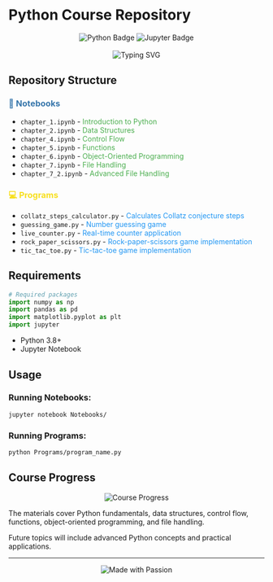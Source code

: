 # Python Course Repository

<div align="center">
  <img src="https://img.shields.io/badge/Python-3776AB?style=for-the-badge&logo=python&logoColor=white" alt="Python Badge"/>
  <img src="https://img.shields.io/badge/Jupyter-F37626?style=for-the-badge&logo=jupyter&logoColor=white" alt="Jupyter Badge"/>
</div>

<br>

<div align="center">
  
  <!-- Animated typing effect using HTML -->
  <img src="https://readme-typing-svg.herokuapp.com?font=Fira+Code&duration=3000&pause=1000&color=2F81F7&center=true&vCenter=true&width=435&lines=Learning+Python;Building+Projects;Exploring+Data;Developing+Skills" alt="Typing SVG" />
  
</div>

## Repository Structure

### <span style="color:#3776AB">📘 Notebooks</span>
- `chapter_1.ipynb` - <span style="color:#4CAF50">Introduction to Python</span>
- `chapter_2.ipynb` - <span style="color:#4CAF50">Data Structures</span>
- `chapter_4.ipynb` - <span style="color:#4CAF50">Control Flow</span>
- `chapter_5.ipynb` - <span style="color:#4CAF50">Functions</span>
- `chapter_6.ipynb` - <span style="color:#4CAF50">Object-Oriented Programming</span>
- `chapter_7.ipynb` - <span style="color:#4CAF50">File Handling</span>
- `chapter_7_2.ipynb` - <span style="color:#4CAF50">Advanced File Handling</span>

### <span style="color:#F7DF1E">💻 Programs</span>
- `collatz_steps_calculator.py` - <span style="color:#2196F3">Calculates Collatz conjecture steps</span>
- `guessing_game.py` - <span style="color:#2196F3">Number guessing game</span>
- `live_counter.py` - <span style="color:#2196F3">Real-time counter application</span>
- `rock_paper_scissors.py` - <span style="color:#2196F3">Rock-paper-scissors game implementation</span>
- `tic_tac_toe.py` - <span style="color:#2196F3">Tic-tac-toe game implementation</span>

## Requirements

```python
# Required packages
import numpy as np
import pandas as pd
import matplotlib.pyplot as plt
import jupyter
```

- Python 3.8+
- Jupyter Notebook

## Usage

### Running Notebooks:
```bash
jupyter notebook Notebooks/
```

### Running Programs:
```bash
python Programs/program_name.py
```

## Course Progress

<div align="center">
  <img src="https://progress-bar.dev/70/?width=400&title=Course%20Completion" alt="Course Progress"/>
</div>

The materials cover Python fundamentals, data structures, control flow, functions, object-oriented programming, and file handling.

Future topics will include advanced Python concepts and practical applications.

---

<div align="center">
  <img src="https://img.shields.io/badge/Made%20with-Passion-red?style=for-the-badge" alt="Made with Passion"/>
</div>